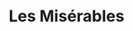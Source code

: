 ---
layout: productions
title: Les Misérables
year: 2014
image: 
image_credit: 
image_alt:
image_caption:
category: 
details:
  Theatre: Theatre Jacksonville
  Venue: Little Theatre
cast:
crew:
  Director: Michael Lipp
external_links:
---